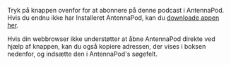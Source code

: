 Tryk på knappen ovenfor for at abonnere på denne podcast i AntennaPod. Hvis du
endnu ikke har Installeret AntennaPod, kan du [downloade appen her](/download).

Hvis din webbrowser ikke understøtter at åbne AntennaPod direkte ved hjælp af
knappen, kan du også kopiere adressen, der vises i boksen nedenfor, og indsætte
den i AntennaPod's søgefelt.
